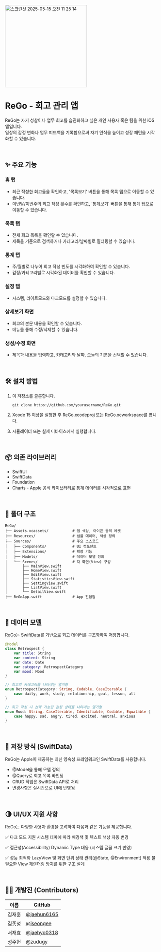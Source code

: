 <img width="270" alt="스크린샷 2025-05-15 오전 11 25 14" src="https://github.com/user-attachments/assets/6ff17d93-7dbb-47ae-b22c-fbeee32266b3" />

# ReGo - 회고 관리 앱

ReGo는 자기 성찰이나 업무 회고를 습관화하고 싶은 개인 사용자 혹은 팀을 위한 iOS 앱입니다.</br>
일상의 감정 변화나 업무 피드백을 기록함으로써 자기 인식을 높이고 성장 패턴을 시각화할 수 있습니다.

<br/>

## ✨ 주요 기능

### 홈 탭
- 최근 작성한 회고들을 확인하고, '목록보기' 버튼을 통해 목록 탭으로 이동할 수 있습니다.
- 이번달/이번주의 회고 작성 횟수를 확인하고, '통계보기' 버튼을 통해 통계 탭으로 이동할 수 있습니다.

### 목록 탭
- 전체 회고 목록을 확인할 수 있습니다.
- 제목을 기준으로 검색하거나 카테고리/날짜별로 필터링할 수 있습니다.

### 통계 탭
- 주/월별로 나누어 회고 작성 빈도를 시각화하여 확인할 수 있습니다.
- 감정/카테고리별로 시각화된 데이터를 확인할 수 있습니다.

### 설정 탭
- 시스템, 라이트모드와 다크모드를 설정할 수 있습니다.

### 상세보기 화면
- 회고의 본문 내용을 확인할 수 있습니다.
- 메뉴를 통해 수정/삭제할 수 있습니다.

### 생성/수정 화면
- 제목과 내용을 입력하고, 카테고리와 날짜, 오늘의 기분을 선택할 수 있습니다.

<br/>

## 🛠 설치 방법

1. 이 저장소를 클론합니다.

   ```
   git clone https://github.com/yourusername/ReGo.git
   ```
2. Xcode 15 이상을 실행한 후 ReGo.xcodeproj 또는 ReGo.xcworkspace를 엽니다.
3. 시뮬레이터 또는 실제 디바이스에서 실행합니다.

<br/>

## 📦 의존 라이브러리
- SwiftUI
- SwiftData
- Foundation
- Charts - Apple 공식 라이브러리로 통계 데이터를 시각적으로 표현

<br/>

## 📁 폴더 구조
```
ReGo/
├── Assets.xcassets/           # 앱 색상, 아이콘 등의 에셋
├── Resources/                 # 샘플 데이터, 색상 정의
├── Sources/                   # 주요 소스코드
│   ├── Components/            # UI 컴포넌트
│   ├── Extensions/            # 확장 기능
│   ├── Models/                # 데이터 모델 정의
│   └── Scenes/                # 각 화면(View) 구성
│       ├── MainView.swift
│       ├── HomeView.swift
│       ├── EditView.swift
│       ├── StatisticsView.swift
│       ├── SettingView.swift
│       ├── ListView.swift
│       └── DetailView.swift
├── ReGoApp.swift              # App 진입점
```

<br/>   

## 🧱 데이터 모델

ReGo는 SwiftData를 기반으로 회고 데이터를 구조화하여 저장합니다.

```swift
@Model
class Retrospect {
    var title: String
    var content: String
    var date: Date
    var category: RetrospectCategory
    var mood: Mood
}

// 회고의 카테고리를 나타내는 열거형
enum RetrospectCategory: String, Codable, CaseIterable {
    case daily, work, study, relationship, goal, lesson, all
}

// 회고 작성 시 선택 가능한 감정 상태를 나타내는 열거형
enum Mood: String, CaseIterable, Identifiable, Codable, Equatable {
    case happy, sad, angry, tired, excited, neutral, anxious
}
```

<br/>   

## 💾 저장 방식 (SwiftData)
ReGo는 Apple이 제공하는 최신 영속성 프레임워크인 SwiftData를 사용합니다.
- @Model을 통해 모델 정의
- @Query로 회고 목록 바인딩
- CRUD 작업은 SwiftData API로 처리
- 변경사항은 실시간으로 UI에 반영됨

<br/>

## 🌗 UI/UX 지원 사항
ReGo는 다양한 사용자 환경을 고려하여 다음과 같은 기능을 제공합니다.

✅ 다크 모드 지원
시스템 테마에 따라 배경색 및 텍스트 색상 자동 변경

✅ 접근성(Accessibility)
Dynamic Type 대응 (시스템 글꼴 크기 반영)

✅ 성능 최적화
LazyView 및 화면 단위 상태 관리(@State, @Environment) 적용
불필요한 View 재렌더링 방지를 위한 구조 설계

<br/>   

## 👨‍💻 개발진 (Contributors)

| 이름 | GitHub |
|--|--|
| 김재훈 | [@jaehun6165](https://github.com/jaehun6165) |
| 김종성 | [@jseongee](https://github.com/jseongee) |
| 서재효 | [@jaehyo0318](https://github.com/jaehyo0318) |
| 성주현 | [@zudugy](https://github.com/zudugy) |
